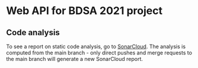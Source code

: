 # Web API for BDSA 2021 project



## Code analysis 

To see a report on static code analysis, go to [SonarCloud](https://sonarcloud.io/summary/overall?id=wegger-BDSA2021_webapi "SonarCloud dashboard"). The analysis is computed from the main branch - only direct pushes and merge requests to the main branch will generate a new SonarCloud report.  
